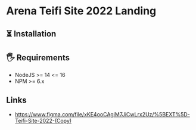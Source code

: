 # Arena Teifi Site 2022 Landing
## ⏳ Installation

## 🖐 Requirements
- NodeJS >= 14 <= 16
- NPM >= 6.x

## Links
- https://www.figma.com/file/xKE4ooCAgiM7JiCwLrx2Uz/%5BEXT%5D-Teifi-Site-2022-(Copy)
